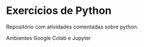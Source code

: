 # Exercícios de Python

Repositório com atividades comentadas sobre python.

Ambientes Google Colab e Jupyter
